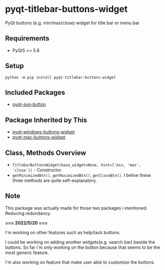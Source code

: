 # pyqt-titlebar-buttons-widget
PyQt buttons (e.g. min/max/close) widget for title bar or menu bar 

## Requirements
* PyQt5 >= 5.8

## Setup
`python -m pip install pyqt-titlebar-buttons-widget`

## Included Packages
* <a href="https://github.com/yjg30737/pyqt-svg-button.git">pyqt-svg-button</a>

## Package Inherited by This
* <a href="https://github.com/yjg30737/pyqt-windows-buttons-widget.git">pyqt-windows-buttons-widget</a>
* <a href="https://github.com/yjg30737/pyqt-mac-buttons-widget.git">pyqt-mac-buttons-widget</a>

## Class, Methods Overview
* `TitlebarButtonsWidget(base_widget=None, hint=['min, 'max', 'close'])` - Constructor.
* `getMinimizedBtn()`, `getMaximizedBtn()`, `getCloseBtn()`. I belive these three methods are quite self-explanatory.

## Note
This package was actually made for those two packages i mentioned. Reducing redundancy.

<b>=== 2022/5/20 ===</b>

I'm working on other features such as help/tack buttons.

I could be working on adding another widgets(e.g. search bar) beside the buttons. So far i'm only working on the button because that seems to be the most generic feature.

I'm also working on feature that make user able to customize the buttons.
